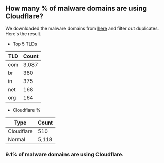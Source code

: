 ## How many % of malware domains are using Cloudflare?


We downloaded the malware domains from [here](https://urlhaus.abuse.ch) and filter out duplicates.
Here's the result.


[//]: # (start replacement)


- Top 5 TLDs

| TLD | Count |
| --- | --- |
| com | 3,087 |
| br | 380 |
| in | 375 |
| net | 168 |
| org | 164 |


- Cloudflare %

| Type | Count |
| --- | --- |
| Cloudflare | 510 |
| Normal | 5,118 |


### 9.1% of malware domains are using Cloudflare.